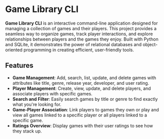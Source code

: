 # Game Library CLI

**Game Library CLI** is an interactive command-line application designed for managing a collection of games and their players. This project provides a seamless way to organize games, track player interactions, and explore relationships between players and the games they enjoy. Built with Python and SQLite, it demonstrates the power of relational databases and object-oriented programming in creating efficient, user-friendly tools.

## Features

- **Game Management**: Add, search, list, update, and delete games with attributes like title, genre, release year, developer, and user rating.
- **Player Management**: Create, view, update, and delete players, and associate players with specific games.
- **Search and Filter**: Easily search games by title or genre to find exactly what you're looking for.
- **Game-Player Association**: Link players to games they own or play and view all games linked to a specific player or all players linked to a specific game.
- **Ratings Overview**: Display games with their user ratings to see how they stack up.
